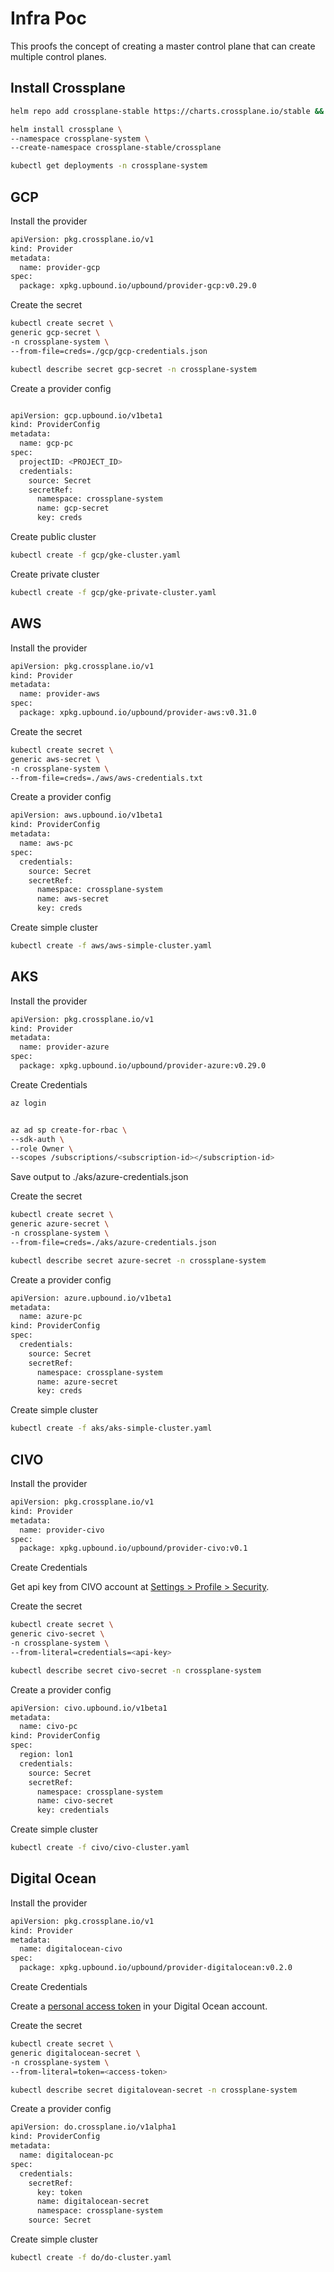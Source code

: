 # Infra Poc

This proofs the concept of creating a master control plane that can create multiple control planes.

## Install Crossplane

```bash
helm repo add crossplane-stable https://charts.crossplane.io/stable && helm repo update

helm install crossplane \
--namespace crossplane-system \
--create-namespace crossplane-stable/crossplane

kubectl get deployments -n crossplane-system
```

## GCP

Install the provider

```bash
apiVersion: pkg.crossplane.io/v1
kind: Provider
metadata:
  name: provider-gcp
spec:
  package: xpkg.upbound.io/upbound/provider-gcp:v0.29.0
```

Create the secret

```bash
kubectl create secret \
generic gcp-secret \
-n crossplane-system \
--from-file=creds=./gcp/gcp-credentials.json

kubectl describe secret gcp-secret -n crossplane-system
```

Create a provider config

```bash

apiVersion: gcp.upbound.io/v1beta1
kind: ProviderConfig
metadata:
  name: gcp-pc
spec:
  projectID: <PROJECT_ID>
  credentials:
    source: Secret
    secretRef:
      namespace: crossplane-system
      name: gcp-secret
      key: creds
```

Create public cluster

```bash
kubectl create -f gcp/gke-cluster.yaml
```

Create private cluster

```bash
kubectl create -f gcp/gke-private-cluster.yaml
```

## AWS

Install the provider

```bash
apiVersion: pkg.crossplane.io/v1
kind: Provider
metadata:
  name: provider-aws
spec:
  package: xpkg.upbound.io/upbound/provider-aws:v0.31.0
```

Create the secret

```bash
kubectl create secret \
generic aws-secret \
-n crossplane-system \
--from-file=creds=./aws/aws-credentials.txt
```

Create a provider config

```bash
apiVersion: aws.upbound.io/v1beta1
kind: ProviderConfig
metadata:
  name: aws-pc
spec:
  credentials:
    source: Secret
    secretRef:
      namespace: crossplane-system
      name: aws-secret
      key: creds
```

Create simple cluster

```bash
kubectl create -f aws/aws-simple-cluster.yaml
```

## AKS

Install the provider

```bash
apiVersion: pkg.crossplane.io/v1
kind: Provider
metadata:
  name: provider-azure
spec:
  package: xpkg.upbound.io/upbound/provider-azure:v0.29.0
```

Create Credentials

```bash
az login


az ad sp create-for-rbac \
--sdk-auth \
--role Owner \
--scopes /subscriptions/<subscription-id></subscription-id>
```

Save output to ./aks/azure-credentials.json

Create the secret

```bash
kubectl create secret \
generic azure-secret \
-n crossplane-system \
--from-file=creds=./aks/azure-credentials.json

kubectl describe secret azure-secret -n crossplane-system
```

Create a provider config

```bash
apiVersion: azure.upbound.io/v1beta1
metadata:
  name: azure-pc
kind: ProviderConfig
spec:
  credentials:
    source: Secret
    secretRef:
      namespace: crossplane-system
      name: azure-secret
      key: creds
```

Create simple cluster

```bash
kubectl create -f aks/aks-simple-cluster.yaml
```

## CIVO

Install the provider

```bash
apiVersion: pkg.crossplane.io/v1
kind: Provider
metadata:
  name: provider-civo
spec:
  package: xpkg.upbound.io/upbound/provider-civo:v0.1
```

Create Credentials

Get api key from CIVO account at [Settings > Profile > Security](https://dashboard.civo.com/security).

Create the secret

```bash
kubectl create secret \
generic civo-secret \
-n crossplane-system \
--from-literal=credentials=<api-key>

kubectl describe secret civo-secret -n crossplane-system
```

Create a provider config

```bash
apiVersion: civo.upbound.io/v1beta1
metadata:
  name: civo-pc
kind: ProviderConfig
spec:
  region: lon1
  credentials:
    source: Secret
    secretRef:
      namespace: crossplane-system
      name: civo-secret
      key: credentials
```

Create simple cluster

```bash
kubectl create -f civo/civo-cluster.yaml
```

## Digital Ocean

Install the provider

```bash
apiVersion: pkg.crossplane.io/v1
kind: Provider
metadata:
  name: digitalocean-civo
spec:
  package: xpkg.upbound.io/upbound/provider-digitalocean:v0.2.0
```

Create Credentials

Create a [personal access token](https://cloud.digitalocean.com/account/api/tokens) in your Digital Ocean account.

Create the secret

```bash
kubectl create secret \
generic digitalocean-secret \
-n crossplane-system \
--from-literal=token=<access-token>

kubectl describe secret digitalovean-secret -n crossplane-system
```

Create a provider config

```bash
apiVersion: do.crossplane.io/v1alpha1
kind: ProviderConfig
metadata:
  name: digitalocean-pc
spec:
  credentials:
    secretRef:
      key: token
      name: digitalocean-secret
      namespace: crossplane-system
    source: Secret
```

Create simple cluster

```bash
kubectl create -f do/do-cluster.yaml
```
